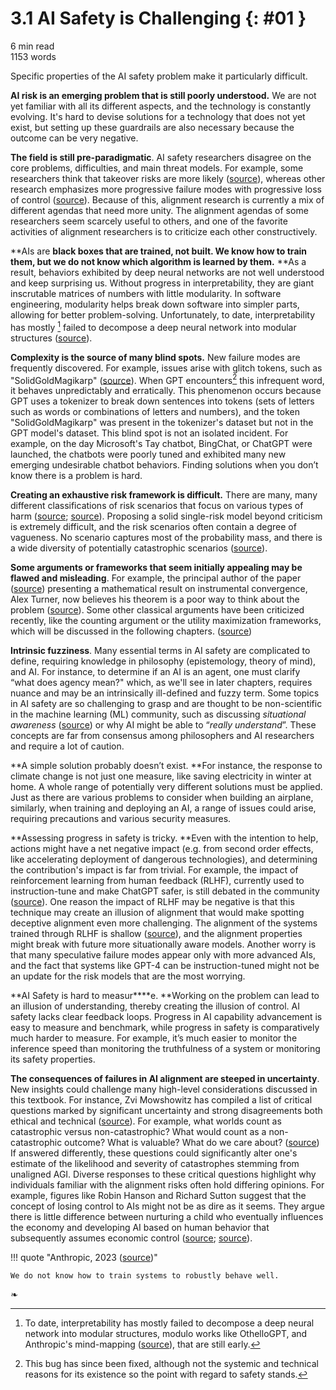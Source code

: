 # 3.1 AI Safety is Challenging {: #01 }

<div class="section-meta">
    <div class="meta-item">
        <i class="fas fa-clock"></i>
        6 min read
    </div>
    <div class="meta-item">
        <i class="fas fa-file-alt"></i> 
        1153 words
    </div>
</div>


Specific properties of the AI safety problem make it particularly difficult.

**AI risk is an emerging problem that is still poorly understood.** We are not yet familiar with all its different aspects, and the technology is constantly evolving. It's hard to devise solutions for a technology that does not yet exist, but setting up these guardrails are also necessary because the outcome can be very negative.

**The field is still pre-paradigmatic**. AI safety researchers disagree on the core problems, difficulties, and main threat models. For example, some researchers think that takeover risks are more likely ([source](https://www.lesswrong.com/posts/uMQ3cqWDPHhjtiesc/agi-ruin-a-list-of-lethalities)), whereas other research emphasizes more progressive failure modes with progressive loss of control ([source](https://www.lesswrong.com/posts/LpM3EAakwYdS6aRKf/what-multipolar-failure-looks-like-and-robust-agent-agnostic)). Because of this, alignment research is currently a mix of different agendas that need more unity. The alignment agendas of some researchers seem scarcely useful  to others, and one of the favorite activities of alignment researchers is to criticize each other constructively.

**AIs are ****black boxes that are trained, not built. We know how to train them, but we do not know which algorithm is learned by them.**** **As a result, behaviors exhibited by deep neural networks are not well understood and keep surprising us. Without progress in interpretability, they are giant inscrutable matrices of numbers with little modularity. In software engineering, modularity helps break down software into simpler parts, allowing for better problem-solving. Unfortunately, to date, interpretability has mostly [^footnote_modularity] failed to decompose a deep neural network into modular structures ([source](https://arxiv.org/abs/2305.08746)).

[^footnote_modularity]: To date, interpretability has mostly failed to decompose a deep neural network into modular structures, modulo works like OthelloGPT, and Anthropic's mind-mapping ([source](https://www.anthropic.com/news/mapping-mind-language-model)), that are still early.

**Complexity is the source of many blind spots.** New failure modes are frequently discovered. For example, issues arise with glitch tokens, such as "SolidGoldMagikarp" ([source](https://www.alignmentforum.org/posts/aPeJE8bSo6rAFoLqg/solidgoldmagikarp-plus-prompt-generation)). When GPT encounters[^footnote_solidgold] this infrequent word, it behaves unpredictably and erratically. This phenomenon occurs because GPT uses a tokenizer to break down sentences into tokens (sets of letters such as words or combinations of letters and numbers), and the token "SolidGoldMagikarp" was present in the tokenizer's dataset but not in the GPT model's dataset. This blind spot is not an isolated incident. For example, on the day Microsoft's Tay chatbot, BingChat, or ChatGPT were launched, the chatbots were poorly tuned and exhibited many new emerging undesirable chatbot behaviors. Finding solutions when you don’t know there is a problem is hard.

[^footnote_solidgold]: This bug has since been fixed, although not the systemic and technical reasons for its existence so the point with regard to safety stands.

**Creating an exhaustive risk framework is difficult.** There are many, many different classifications of risk scenarios that focus on various types of harm ([source](https://arxiv.org/abs/2306.06924); [source](https://arxiv.org/pdf/2306.12001.pdf)). Proposing a solid single-risk model beyond criticism is extremely difficult, and the risk scenarios often contain a degree of vagueness. No scenario captures most of the probability mass, and there is a wide diversity of potentially catastrophic scenarios ([source](https://www.lesswrong.com/posts/6jkGf5WEKMpMFXZp2/what-failure-looks-like-distilling-the-discussion)).

**Some arguments or frameworks that seem initially appealing may be flawed and misleading**. For example, the principal author of the paper ([source](https://www.lesswrong.com/s/fSMbebQyR4wheRrvk/p/6DuJxY8X45Sco4bS2)) presenting a mathematical result on instrumental convergence, Alex Turner, now believes his theorem is a poor way to think about the problem ([source](https://www.lesswrong.com/posts/dqSwccGTWyBgxrR58/turntrout-s-shortform-feed?commentId=Sw89AxHGJ5j7E7ETf)). Some other classical arguments have been criticized recently, like the counting argument or the utility maximization frameworks, which will be discussed in the following chapters. ([source](https://optimists.ai/2023/11/28/ai-is-easy-to-control/))

**Intrinsic fuzziness**. Many essential terms in AI safety are complicated to define, requiring knowledge in philosophy (epistemology, theory of mind), and AI. For instance, to determine if an AI is an agent, one must clarify “what does agency mean?" which, as we'll see in later chapters, requires nuance and may be an intrinsically ill-defined and fuzzy term. Some topics in AI safety are so challenging to grasp and are thought to be non-scientific in the machine learning (ML) community, such as discussing *situational awareness* ([source](https://www.youtube.com/watch?v=N1TEjTeQeg0)) or why AI might be able to “*really understand*”. These concepts are far from consensus among philosophers and AI researchers and require a lot of caution.

**A simple solution probably doesn’t exist. **For instance, the response to climate change is not just one measure, like saving electricity in winter at home. A whole range of potentially very different solutions must be applied. Just as there are various problems to consider when building an airplane, similarly, when training and deploying an AI, a range of issues could arise, requiring precautions and various security measures.

**Assessing progress in safety is tricky. **Even with the intention to help, actions might have a net negative impact (e.g. from second order effects, like accelerating deployment of dangerous technologies), and determining the contribution's impact is far from trivial. For example, the impact of reinforcement learning from human feedback (RLHF), currently used to instruction-tune and make ChatGPT safer, is still debated in the community ([source](https://www.lesswrong.com/posts/vwu4kegAEZTBtpT6p/thoughts-on-the-impact-of-rlhf-research)). One reason the impact of RLHF may be negative is that this technique may create an illusion of alignment that would make spotting deceptive alignment even more challenging. The alignment of the systems trained through RLHF is shallow ([source](https://arxiv.org/abs/2307.15217)), and the alignment properties might break with future more situationally aware models. Another worry is that many speculative failure modes appear only with more advanced AIs, and the fact that systems like GPT-4 can be instruction-tuned might not be an update for the risk models that are the most worrying.

**AI Safety is hard to measur****e. **Working on the problem can lead to an illusion of understanding, thereby creating the illusion of control. AI safety lacks clear feedback loops. Progress in AI capability advancement is easy to measure and benchmark, while progress in safety is comparatively much harder to measure. For example, it’s much easier to monitor the inference speed than monitoring the truthfulness of a system or monitoring its safety properties.

**The consequences of failures in AI alignment are steeped in uncertainty**. New insights could challenge many high-level considerations discussed in this textbook. For instance, Zvi Mowshowitz has compiled a list of critical questions marked by significant uncertainty and strong disagreements both ethical and technical ([source](https://www.lesswrong.com/posts/agv26XfXfKfKiKwDm/the-crux-list)). For example, what worlds count as catastrophic versus non-catastrophic? What would count as a non-catastrophic outcome? What is valuable? What do we care about? ([source](https://thezvi.substack.com/p/the-crux-list%3EThe%20Crux%20List%3C/a%3E.%20The%20original%20text%20is%20included%20as%20a%20backup,%20but%20it%20formats%20much%20better%20on%20Substack,%20and%20I%20haven%E2%80%99t%20yet%20had%20time%20to%20re-format%20it%20for%20WordPress%20or%20LessWrong.%3C/p%3E%3Cspan%20id=)) If answered differently, these questions could significantly alter one's estimate of the likelihood and severity of catastrophes stemming from unaligned AGI. Diverse responses to these critical questions highlight why individuals familiar with the alignment risks often hold differing opinions. For example, figures like Robin Hanson and Richard Sutton suggest that the concept of losing control to AIs might not be as dire as it seems. They argue there is little difference between nurturing a child who eventually influences the economy and developing AI based on human behavior that subsequently assumes economic control ([source](https://www.youtube.com/watch?v=NgHFMolXs3U); [source](https://www.overcomingbias.com/p/ai-risk-again)).

!!! quote  "Anthropic, 2023 ([source](https://www.anthropic.com/news/core-views-on-ai-safety))"



    We do not know how to train systems to robustly behave well.




<div class="section-end">
    <span>❧</span>
</div>